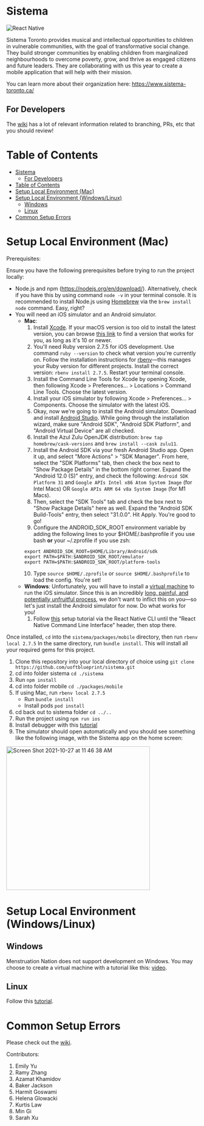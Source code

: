 # Sistema

![React Native](https://img.shields.io/badge/react_native-%2320232a.svg?style=for-the-badge&logo=react&logoColor=%2361DAFB)

Sistema Toronto provides musical and intellectual opportunities to children in vulnerable communities, with the goal of transformative social change. They build stronger communities by enabling children from marginalized neighbourhoods to overcome poverty, grow, and thrive as engaged citizens and future leaders. They are collaborating with us this year to create a mobile application that will help with their mission.

You can learn more about their organization here: https://www.sistema-toronto.ca/

## For Developers

The [wiki](https://github.com/uoftblueprint/sistema/wiki) has a lot of relevant information related to branching, PRs, etc that you should review!

# Table of Contents
- [Sistema](#sistema)
  - [For Developers](#for-developers)
- [Table of Contents](#table-of-contents)
- [Setup Local Environment (Mac)](#setup-local-environment-mac)
- [Setup Local Environment (Windows/Linux)](#setup-local-environment-windowslinux)
  - [Windows](#windows)
  - [Linux](#linux)
- [Common Setup Errors](#common-setup-errors)

<a name="setup-mac"></a>
# Setup Local Environment (Mac)

Prerequisites:

Ensure you have the following prerequisites before trying to run the project locally:
- Node.js and npm (https://nodejs.org/en/download/). Alternatively, check if you have this by using command ```node -v``` in your terminal console. It is recommended to install Node.js using [Homebrew](https://brew.sh/) via the ```brew install node``` command. Easy, right?
- You will need an iOS simulator and an Android simulator.
    - **Mac**:
        1. Install [Xcode](https://apps.apple.com/ca/app/xcode/id497799835?mt=12). If your macOS version is too old to install the latest version, you can browse [this link](https://developer.apple.com/download/all/?q=xcode) to find a version that works for you, as long as it's 10 or newer.
        2. You'll need Ruby version 2.7.5 for iOS development. Use command ```ruby --version``` to check what version you're currently on. Follow the installation instructions for [rbenv](https://github.com/rbenv/rbenv)—this manages your Ruby version for different projects. Install the correct version: ```rbenv install 2.7.5```. Restart your terminal console.
        3. Install the Command Line Tools for Xcode by opening Xcode, then following Xcode > Preferences... > Locations > Command Line Tools. Choose the latest version.
        4. Install your iOS simulator by following Xcode > Preferences... > Components. Choose the simulator with the latest iOS.
        5. Okay, now we're going to install the Android simulator. Download and install [Android Studio](https://developer.android.com/studio/index.html). While going through the installation wizard, make sure "Android SDK", "Android SDK Platform", and "Android Virtual Device" are all checked.
        6. Install the Azul Zulu OpenJDK distribution: ```brew tap homebrew/cask-versions``` and ```brew install --cask zulu11```.
        7. Install the Android SDK via your fresh Android Studio app. Open it up, and select "More Actions" > "SDK Manager". From here, select the "SDK Platforms" tab, then check the box next to "Show Package Details" in the bottom right corner. Expand the "Android 12.0 (S)" entry, and check the following: ```Android SDK Platform 31``` and ```Google APIs Intel x86 Atom System Image``` (for Intel Macs) OR ```Google APIs ARM 64 v8a System Image``` (for M1 Macs).
        8. Then, select the "SDK Tools" tab and check the box next to "Show Package Details" here as well. Expand the "Android SDK Build-Tools" entry, then select "31.0.0". Hit Apply. You're good to go!
        9. Configure the ANDROID_SDK_ROOT environment variable by adding the following lines to your $HOME/.bashprofile if you use bash __or__ your ~/.zprofile if you use zsh:
        ```
        export ANDROID_SDK_ROOT=$HOME/Library/Android/sdk
        export PATH=$PATH:$ANDROID_SDK_ROOT/emulator
        export PATH=$PATH:$ANDROID_SDK_ROOT/platform-tools
        ```
        10. Type ```source $HOME/.zprofile``` or ```source $HOME/.bashprofile``` to load the config. You're set!
    - **Windows**: Unfortunately, you will have to install a [virtual machine](https://www.makeuseof.com/tag/macos-windows-10-virtual-machine/) to run the iOS simulator. Since this is an incredibly [long, painful, and potentially unfruitful process](https://www.reddit.com/r/hackintosh/), we don't want to inflict this on you—so let's just install the Android simulator for now. Do what works for you!
        1. Follow [this](https://reactnative.dev/docs/environment-setup) setup tutorial via the React Native CLI until the "React Native Command Line Interface" header, then stop there.

Once installed, ```cd``` into the ```sistema/packages/mobile``` directory, then run ```rbenv local 2.7.5```
In the same directory, run ```bundle install```. This will install all your required gems for this project.

1. Clone this repository into your local directory of choice using ```git clone https://github.com/uoftblueprint/sistema.git```
2. cd into folder sistema ```cd ./sistema```
3. Run ```npm install```
4. cd into folder mobile ```cd ./packages/mobile```
5. If using Mac, run ```rbenv local 2.7.5```
    - Run ```bundle install```
    - Install pods ```pod install```
6. cd back out to sistema folder ```cd ../..```
7. Run the project using ```npm run ios```
8. Install debugger with this [tutorial](https://github.com/uoftblueprint/the-period-purse/wiki/Installing-Debugger)
9. The simulator should open automatically and you should see something like the following image, with the Sistema app on the home screen:

<img width="378" alt="Screen Shot 2021-10-27 at 11 46 38 AM" src="https://user-images.githubusercontent.com/35851484/139100763-95605bfc-a224-401b-9f17-b3a5e0a3f3fb.png">

<a name="setup-windows-linux"></a>
# Setup Local Environment (Windows/Linux)

## Windows
Menstruation Nation does not support development on Windows. You may choose to create a virtual machine with a tutorial like this: [video](https://www.youtube.com/watch?v=Q55e2Tz-818).

## Linux
Follow this [tutorial](https://www.youtube.com/watch?v=c30RLycIpVY).

<a name="errors"></a>
# Common Setup Errors
Please check out the [wiki](https://github.com/uoftblueprint/the-period-purse/wiki/Common-Setup-Errors).

Contributors:
1. Emily Yu
2. Ramy Zhang
3. Azamat Khamidov
4. Baker Jackson
5. Harmit Goswami
6. Helena Glowacki
7. Kurtis Law
8. Min Gi
9. Sarah Xu
